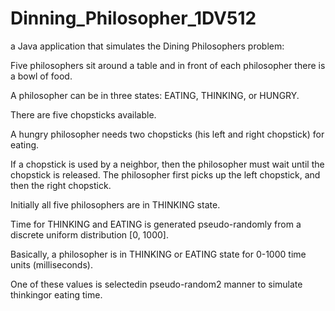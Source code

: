 # Dinning_Philosopher_1DV512

a Java application that simulates the
Dining Philosophers problem:

Five philosophers sit around a table and in front of each philosopher there is a bowl of food.

A philosopher can be in three states: EATING, THINKING, or HUNGRY. 

There are five chopsticks available.

A hungry philosopher needs two chopsticks (his left and right chopstick) for eating.

If a chopstick is used by a neighbor, then the philosopher must wait until the chopstick is released. 
The philosopher first picks up the left chopstick, and then the right chopstick.

Initially all five philosophers are in THINKING state. 

Time for THINKING and EATING is generated pseudo-randomly from a discrete uniform distribution [0, 1000].

Basically, a philosopher is in THINKING or EATING state for 0-1000 time units (milliseconds).

One of these values is selectedin pseudo-random2 manner to simulate thinkingor eating time.
